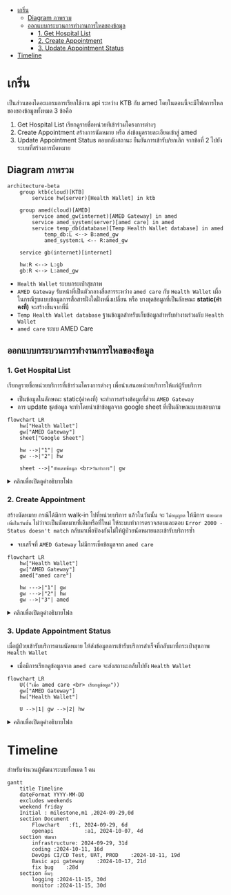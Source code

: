 - [เกริ่น](#เกริ่น)
  - [Diagram ภาพรวม](#diagram-ภาพรวม)
  - [ออกแบบกระบวนการทำงานการไหลของข้อมูล](#ออกแบบกระบวนการทำงานการไหลของข้อมูล)
    - [1. Get Hospital List](#1-get-hospital-list)
    - [2. Create Appointment](#2-create-appointment)
    - [3. Update Appointment Status](#3-update-appointment-status)
- [Timeline](#timeline)

# เกริ่น
เป็นส่วนของไดอะแกรมการเรียกใช้งาน api ระหว่าง KTB กับ amed โดยในตอนนี้จะมีโฟลการไหลของของข้อมูลทั้งหมด 3 ข้อคือ
1. Get Hospital List เรียกดูรายชื่อหน่วยทีเข้าร่วมโครงการต่างๆ
2. Create Appointment สร้างการนัดหมาย หรือ ส่งข้อมูลรายละเอียดเข้าสู่ amed
3. Update Appointment Status ตอบกลับสถานะ ยืนยันการเข้ารับ/ยกเลิก จากข้อที่ 2 ไปยังระบบที่สร้างการนัดหมาย

## Diagram ภาพรวม
```mermaid
architecture-beta
    group ktb(cloud)[KTB]
        service hw(server)[Health Wallet] in ktb

    group amed(cloud)[AMED]
        service amed_gw(internet)[AMED Gateway] in amed
        service amed_system(server)[amed care] in amed
        service temp_db(database)[Temp Health Wallet database] in amed
            temp_db:L <--> B:amed_gw
            amed_system:L <-- R:amed_gw

    service gb(internet)[internet]

    hw:R <--> L:gb
    gb:R <--> L:amed_gw
```
- `Health Wallet` ระบบกระเป๋าสุขภาพ
- `AMED Gateway` รับหน้าที่เป็นตัวกลางสื่อสารระหว่าง `amed care` กับ `Health Wallet` เผื่อในกรณีรูบแบบข้อมูลการสื่อสารฝั่งใดฝั่งหนึ่งเปลี่ยน หรือ บางชุดข้อมูลที่เป็นลักษณะ **static(ค่าคงที่)** จะสร้างขึ้นจากที่นี่
- `Temp Health Wallet database` ฐานข้อมูลสำหรับเก็บข้อมูลสำหรับทำงานร่วมกับ `Health Wallet` 
- `amed care` ระบบ AMED Care

## ออกแบบกระบวนการทำงานการไหลของข้อมูล
### 1. Get Hospital List
เรียกดูรายชื่อหน่วยบริการที่เข้าร่วมโครงการต่างๆ เพื่อนำเสนอหน่วยบริการให้แก่ผู้รับบริการ
- เป็นข้อมูลในลักษณะ static(ค่าคงที่) จะทำการสร้างข้อมูลที่ส่วน `AMED Gateway`
- การ update ชุดข้อมูล จะทำโดยนำเข้าข้อมูลจาก google sheet ที่เป็นลักษณะแบบสอบถาม
```mermaid
flowchart LR
    hw["Health Wallet"]
    gw["AMED Gateway"]
    sheet["Google Sheet"]

    hw -->|"1"| gw
    gw -->|"2"| hw

    sheet -->|"อัพเดทข้อมูล <br>วันทำการ"| gw
```
<details>
<summary>คลิกเพื่อเปิดดูคำอธิบายโฟล</summary>
<ol type="1">
    <li>Health Wallet ส่งคำขอข้อมูล Get Hospital List เข้ามายัง AMED Gateway</li>
    <li>AMED Gateway ทำการคืนข้อมูลรายชื่อหน่วยบริการที่เข้าร่วมโครงการ</li>
</ol> 
</details>

### 2. Create Appointment
สร้างนัดหมาย กรณีได้มีการ walk-in ไปที่หน่วยบริการ แล้วในวันนั้น จะ `ไม่อนุญาต` ให้มีการ `นัดหมายเพิ่มในวันนั้น` ไม่ว่าจะเป็นนัดหมายที่เดิมหรือที่ใหม่ ให้ระบบทำการตรวจสอบและตอบ `Error 2000 - Status doesn't match` กลับมาเพื่อป้องกันไม่ให้ผู้ป่วยนัดหมายและเข้ารับบริการซ้ำ

- จบเสร็จที่ `AMED Gateway` ไม่มีการเช็คข้อมูลจาก `amed care`

```mermaid
flowchart LR
    hw["Health Wallet"]
    gw["AMED Gateway"]
    amed["amed care"]

    hw --->|"1"| gw
    gw --->|"2"| hw
    gw -->|"3"| amed
```
<details>
<summary>คลิกเพื่อเปิดดูคำอธิบายโฟล</summary>
<ol type="1">
    <li>Health Wallet ส่งข้อมูลสร้างนัดหมายเข้าระบบ AMED Gateway</li>
    <li>AMED Gateway ทำการสร้างนัดหมายและบันทึกรายระเอียดข้อมูล</li>
    <li>amed care มีการเรียกดูข้อมูลโดยมี input เป็น [เลขบัตร]</li>
</ol> 
</details>


### 3. Update Appointment Status
เมื่อผู้ป่วยเข้ารับบริการตามนัดหมาย ให้ส่งข้อมูลการเข้ารับบริการสำเร็จที่กลับมาที่กระเป๋าสุขภาพ `Health Wallet `

- เมื่อมีการเรียกดูข้อมูลจาก `amed care` จะส่งสถานะกลับไปยัง `Health Wallet`

```mermaid
flowchart LR
    U(("เมื่อ amed care <br> เรียกดูข้อมูล"))
    gw["AMED Gateway"]
    hw["Health Wallet"]

    U -->|1| gw -->|2| hw
```
<details>
<summary>คลิกเพื่อเปิดดูคำอธิบายโฟล</summary>
<ol type="1">
    <li>เมื่อ amed care มีการเรียกดูข้อมูลคนที่มีการ จองคิวไว้ระบบที่ AMED Gateway ระบบจะเริ่มกระบวนการ ส่งสถานะกลับไปยัง Health Wallet</li>
    <li>ส่งสถานะรับบริการกลับไปยัง Health Wallet</li>
</ol> 
</details>

# Timeline
สำหรับจำนวนผู้พัฒนาระบบทั้งหมด 1 คน
```mermaid
gantt
    title Timeline
    dateFormat YYYY-MM-DD
    excludes weekends
    weekend friday
    Initial : milestone,m1 ,2024-09-29,0d
    section Document
        Flowchart   :f1, 2024-09-29, 6d
        openapi          :a1, 2024-10-07, 4d
    section พัฒนา
        infrastructure: 2024-09-29, 31d
        coding :2024-10-11, 16d
        DevOps CI/CD Test, UAT, PROD    :2024-10-11, 19d
        Basic api gateway    :2024-10-17, 21d
        fix bug    :28d
    section อื่นๆ
        logging :2024-11-15, 30d
        monitor :2024-11-15, 30d
```